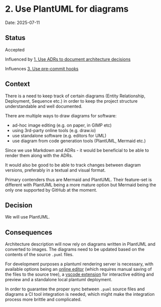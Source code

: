 # 2. Use PlantUML for diagrams

Date: 2025-07-11

## Status

Accepted

Influenced by
[1. Use ADRs to document architecture decisions](0001-use-adrs-to-document-architecture-decisions.md)

Influences [3. Use pre-commit hooks](0003-use-pre-commit-hooks.md)

## Context

There is a need to keep track of certain diagrams (Entity Relationship,
Deployment, Sequence etc.) in order to keep the project structure understandable
and well documented.

There are multiple ways to draw diagrams for software:

- ad-hoc image editing (e.g. on paper, in GIMP etc)
- using 3rd-party online tools (e.g. draw.io)
- use standalone software (e.g. editors for UML)
- use diagram from code generation tools (PlantUML, Mermaid etc.)

Since we use Markdown and ADRs - it would be beneficial to be able to render
them along with the ADRs.

It would also be good to be able to track changes between diagram versions,
preferably in a textual and visual format.

Primary contenders thus are Mermaid and PlantUML. Their feature-set is different
with PlantUML being a more mature option but Mermaid being the only one
supported by GitHub at the moment.

## Decision

We will use PlantUML.

## Consequences

Architecture description will now rely on diagrams written in PlantUML and
converted to images. The diagrams need to be updated based on the contents of
the source `.puml` files.

For development purposes a plantuml rendering server is necessary, with
available options being an [online editor](https://editor.plantuml.com/) (which
requires manual saving of the files to the source tree), a
[vscode extension](https://marketplace.visualstudio.com/items?itemName=jebbs.plantuml)
for interactive editing and preview and a standalone local plantuml deployment.

In order to guarantee the proper sync between `.puml` source files and diagrams
a CI tool integration is needed, which might make the integration process more
brittle and complicated.
